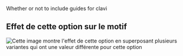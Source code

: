 Whether or not to include guides for clavi

## Effet de cette option sur le motif

![Cette image montre l'effet de cette option en superposant plusieurs variantes qui ont une valeur différente pour cette option](tiberius_clavi_sample.svg "Effet de cette option sur le motif")
